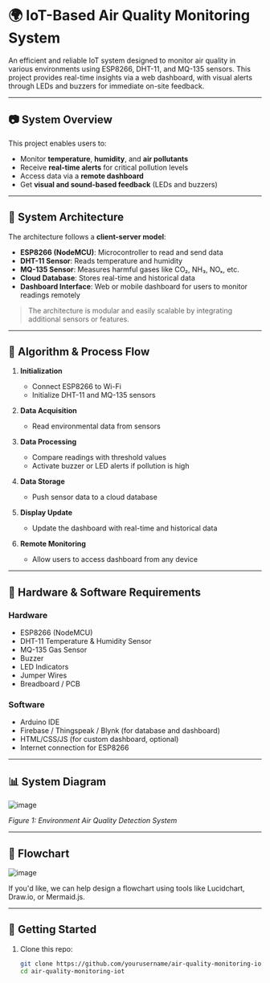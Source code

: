 # 🌍 IoT-Based Air Quality Monitoring System

An efficient and reliable IoT system designed to monitor air quality in various environments using ESP8266, DHT-11, and MQ-135 sensors. This project provides real-time insights via a web dashboard, with visual alerts through LEDs and buzzers for immediate on-site feedback.

---

## 📷 System Overview

This project enables users to:

- Monitor **temperature**, **humidity**, and **air pollutants**
- Receive **real-time alerts** for critical pollution levels
- Access data via a **remote dashboard**
- Get **visual and sound-based feedback** (LEDs and buzzers)

---

## 🧱 System Architecture

The architecture follows a **client-server model**:

- **ESP8266 (NodeMCU)**: Microcontroller to read and send data
- **DHT-11 Sensor**: Reads temperature and humidity
- **MQ-135 Sensor**: Measures harmful gases like CO₂, NH₃, NOₓ, etc.
- **Cloud Database**: Stores real-time and historical data
- **Dashboard Interface**: Web or mobile dashboard for users to monitor readings remotely

> The architecture is modular and easily scalable by integrating additional sensors or features.

---

## 🔁 Algorithm & Process Flow

1. **Initialization**
   - Connect ESP8266 to Wi-Fi
   - Initialize DHT-11 and MQ-135 sensors

2. **Data Acquisition**
   - Read environmental data from sensors

3. **Data Processing**
   - Compare readings with threshold values
   - Activate buzzer or LED alerts if pollution is high

4. **Data Storage**
   - Push sensor data to a cloud database

5. **Display Update**
   - Update the dashboard with real-time and historical data

6. **Remote Monitoring**
   - Allow users to access dashboard from any device

---

## 🔧 Hardware & Software Requirements

### Hardware
- ESP8266 (NodeMCU)
- DHT-11 Temperature & Humidity Sensor
- MQ-135 Gas Sensor
- Buzzer
- LED Indicators
- Jumper Wires
- Breadboard / PCB

### Software
- Arduino IDE
- Firebase / Thingspeak / Blynk (for database and dashboard)
- HTML/CSS/JS (for custom dashboard, optional)
- Internet connection for ESP8266

---

## 📊 System Diagram
![image](https://github.com/user-attachments/assets/883f96ee-822a-4a42-8c34-854571ac7821)

*Figure 1: Environment Air Quality Detection System*

---

## 🔁 Flowchart

![image](https://github.com/user-attachments/assets/6f66b41d-1d2c-4980-afa7-e494314566fd)
 
If you'd like, we can help design a flowchart using tools like Lucidchart, Draw.io, or Mermaid.js.

---

## 🚀 Getting Started

1. Clone this repo:
   ```bash
   git clone https://github.com/yourusername/air-quality-monitoring-iot.git
   cd air-quality-monitoring-iot
